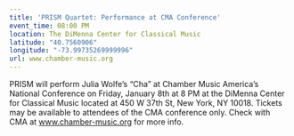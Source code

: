 ```yaml
---
title: 'PRISM Quartet: Performance at CMA Conference'
event_time: 08:00 PM
location: The DiMenna Center for Classical Music
latitude: "40.7560906"
longitude: "-73.99735269999996"
url: www.chamber-music.org
---
```

PRISM will perform Julia Wolfe’s “Cha” at Chamber Music America’s National Conference on Friday, January 8th at 8 PM at the DiMenna Center for Classical Music located at 450 W 37th St, New York, NY 10018. Tickets may be available to attendees of the CMA conference only. Check with CMA at www.chamber-music.org for more info.